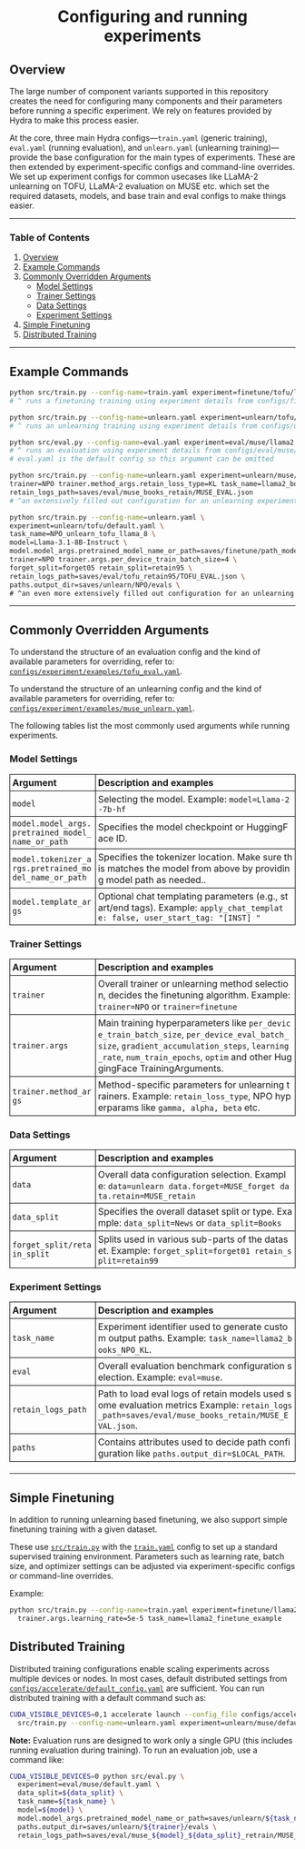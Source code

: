<div align="center">

# Configuring and running experiments

</div>


## Overview

The large number of component variants supported in this repository creates the need for configuring many components and their parameters before running a specific experiment. We rely on features provided by Hydra to make this process easier.

At the core, three main Hydra configs—`train.yaml` (generic training), `eval.yaml` (running evaluation), and `unlearn.yaml` (unlearning training)—provide the base configuration for the main types of experiments. These are then extended by experiment-specific configs and command-line overrides. We set up experiment configs for common usecases like LLaMA-2 unlearning on TOFU, LLaMA-2 evaluation on MUSE etc. which set the required datasets, models, and base train and eval configs to make things easier.

---

### Table of Contents
1. [Overview](#overview)
2. [Example Commands](#example-commands)
3. [Commonly Overridden Arguments](#commonly-overridden-arguments)
   - [Model Settings](#model-settings)
   - [Trainer Settings](#trainer-settings)
   - [Data Settings](#data-settings)
   - [Experiment Settings](#experiment-settings)
4. [Simple Finetuning](#simple-finetuning)
5. [Distributed Training](#distributed-training)

---

## Example Commands

```bash
python src/train.py --config-name=train.yaml experiment=finetune/tofu/llama2_inst_full
# ^ runs a finetuning training using experiment details from configs/finetune/tofu/llama2_inst_full.yaml

python src/train.py --config-name=unlearn.yaml experiment=unlearn/tofu/llama2
# ^ runs an unlearning training using experiment details from configs/unlearn/tofu/llama2.yaml

python src/eval.py --config-name=eval.yaml experiment=eval/muse/llama2
# ^ runs an evaluation using experiment details from configs/eval/muse/llama2.yaml
# eval.yaml is the default config so this argument can be omitted

python src/train.py --config-name=unlearn.yaml experiment=unlearn/muse/llama2 data_split=News \
trainer=NPO trainer.method_args.retain_loss_type=KL task_name=llama2_books_NPO_KL \
retain_logs_path=saves/eval/muse_books_retain/MUSE_EVAL.json
# ^an extensively filled out configuration for an unlearning experiment

python src/train.py --config-name=unlearn.yaml \
experiment=unlearn/tofu/default.yaml \
task_name=NPO_unlearn_tofu_llama_8 \
model=Llama-3.1-8B-Instruct \
model.model_args.pretrained_model_name_or_path=saves/finetune/path_model_llama \
trainer=NPO trainer.args.per_device_train_batch_size=4 \
forget_split=forget05 retain_split=retain95 \
retain_logs_path=saves/eval/tofu_retain95/TOFU_EVAL.json \
paths.output_dir=saves/unlearn/NPO/evals \
# ^an even more extensively filled out configuration for an unlearning experiment
```

---

## Commonly Overridden Arguments

To understand the structure of an evaluation config and the kind of available parameters for overriding, refer to: [`configs/experiment/examples/tofu_eval.yaml`](../configs/experiment/examples/tofu_eval.yaml).

To understand the structure of an unlearning config and the kind of available parameters for overriding, refer to: [`configs/experiment/examples/muse_unlearn.yaml`](../configs/experiment/examples/muse_unlearn.yaml).

The following tables list the most commonly used arguments while running experiments.

<style>
  table {
    width: 100%;
    border-collapse: collapse;
    margin-bottom: 20px;
  }
  th, td {
    border: 1px solid #000;
    padding: 4px;
    word-wrap: break-word;
    word-break: break-all;
  }
  th {
    text-align: left;
  }
  col.argument {
    width: 30%;
  }
  col.description {
    width: 70%;
  }
</style>

### <h3>Model Settings</h3>
<table>
  <colgroup>
    <col class="argument">
    <col class="description">
  </colgroup>
  <tr>
    <th>Argument</th>
    <th>Description and examples</th>
  </tr>
  <tr>
    <td><code>model</code></td>
    <td>Selecting the model. Example: <code>model=Llama-2-7b-hf</code></td>
  </tr>
  <tr>
    <td><code>model.model_args.pretrained_model_name_or_path</code></td>
    <td>Specifies the model checkpoint or HuggingFace ID.</td>
  </tr>
  <tr>
    <td><code>model.tokenizer_args.pretrained_model_name_or_path</code></td>
    <td>Specifies the tokenizer location. Make sure this matches the model from above by providing model path as needed..</td>
  </tr>
  <tr>
    <td><code>model.template_args</code></td>
    <td>Optional chat templating parameters (e.g., start/end tags). Example: <code>apply_chat_template: false, user_start_tag: "[INST] "</code></td>
  </tr>
</table>

### <h3>Trainer Settings</h3>
<table>
  <colgroup>
    <col class="argument">
    <col class="description">
  </colgroup>
  <tr>
    <th>Argument</th>
    <th>Description and examples</th>
  </tr>
  <tr>
    <td><code>trainer</code></td>
    <td>Overall trainer or unlearning method selection, decides the finetuning algorithm. Example: <code>trainer=NPO</code> or <code>trainer=finetune</code></td>
  </tr>
  <tr>
    <td><code>trainer.args</code></td>
    <td>Main training hyperparameters like <code>per_device_train_batch_size</code>, <code>per_device_eval_batch_size</code>, <code>gradient_accumulation_steps</code>, <code>learning_rate</code>, <code>num_train_epochs</code>, <code>optim</code> and other HuggingFace TrainingArguments.
    </td>
  </tr>
    <td><code>trainer.method_args</code></td>
    <td>Method-specific parameters for unlearning trainers. Example: <code>retain_loss_type</code>, NPO hyperparams like <code>gamma, alpha, beta</code> etc.</td>
  </tr>
</table>

### <h3>Data Settings</h3>
<table>
  <colgroup>
    <col class="argument">
    <col class="description">
  </colgroup>
  <tr>
    <th>Argument</th>
    <th>Description and examples</th>
  </tr>
  <tr>
    <td><code>data</code></td>
    <td>Overall data configuration selection. Example: <code>data=unlearn data.forget=MUSE_forget data.retain=MUSE_retain</code></td>
  </tr>
  <tr>
    <td><code>data_split</code></td>
    <td>Specifies the overall dataset split or type. Example: <code>data_split=News</code> or <code>data_split=Books</code></td>
  </tr>
  <tr>
    <td><code>forget_split/retain_split</code></td>
    <td>Splits used in various sub-parts of the dataset. Example: <code>forget_split=forget01 retain_split=retain99</code></td>
  </tr>
</table>

### <h3>Experiment Settings</h3>
<table>
  <colgroup>
    <col class="argument">
    <col class="description">
  </colgroup>
  <tr>
    <th>Argument</th>
    <th>Description and examples</th>
  </tr>
  <tr>
    <td><code>task_name</code></td>
    <td>
      Experiment identifier used to generate custom output paths. 
      Example: <code>task_name=llama2_books_NPO_KL</code>.
    </td>
  </tr>
  <tr>
    <td><code>eval</code></td>
    <td>
      Overall evaluation benchmark configuration selection.
      Example: <code>eval=muse</code>.
    </td>
  </tr>
  <tr>
    <td><code>retain_logs_path</code></td>
    <td>
      Path to load eval logs of retain models used some evaluation metrics
      Example: <code>retain_logs_path=saves/eval/muse_books_retain/MUSE_EVAL.json</code>.
    </td>
  </tr>
  <tr>
    <td><code>paths</code></td>
    <td>
      Contains attributes used to decide path configuration like <code>paths.output_dir=$LOCAL_PATH</code>.
    </td>
  </tr>
</table>


---


## Simple Finetuning

In addition to running unlearning based finetuning, we also support simple finetuning training with a given dataset. 

These use [`src/train.py`](../src/train.py) with the [`train.yaml`](../train.yaml) config to set up a standard supervised training environment. Parameters such as learning rate, batch size, and optimizer settings can be adjusted via experiment-specific configs or command-line overrides.

Example:

```bash
python src/train.py --config-name=train.yaml experiment=finetune/llama2 \
  trainer.args.learning_rate=5e-5 task_name=llama2_finetune_example
```

<!-- --- -->

## Distributed Training

Distributed training configurations enable scaling experiments across multiple devices or nodes. In most cases, default distributed settings from [`configs/accelerate/default_config.yaml`](../configs/accelerate/default_config.yaml) are sufficient. You can run distributed training with a default command such as:

```bash
CUDA_VISIBLE_DEVICES=0,1 accelerate launch --config_file configs/accelerate/default_config.yaml --main_process_port 18765 \
  src/train.py --config-name=unlearn.yaml experiment=unlearn/muse/default.yaml
```

**Note:** Evaluation runs are designed to work only a single GPU (this includes running evaluation during training). To run an evaluation job, use a command like:

```bash
CUDA_VISIBLE_DEVICES=0 python src/eval.py \
  experiment=eval/muse/default.yaml \
  data_split=${data_split} \
  task_name=${task_name} \
  model=${model} \
  model.model_args.pretrained_model_name_or_path=saves/unlearn/${task_name} \
  paths.output_dir=saves/unlearn/${trainer}/evals \
  retain_logs_path=saves/eval/muse_${model}_${data_split}_retrain/MUSE_EVAL.json
```